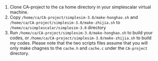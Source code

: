 1. Clone CA-project to the ca home directory in your simplescalar virtual machine.
2. Copy `/home/ca/CA-project/simplesim-3.0/make-honghao.sh` and `/home/ca/CA-project/simplesim-3.0/make-zhijia.sh` to `/home/ca/simplescalar/simplesim-3.0` directory
3. Run `/home/ca/CA-project/simplesim-3.0/make-honghao.sh` to build your codes, or `/home/ca/CA-project/simplesim-3.0/make-zhijia.sh` to build my codes. Please note that the two scripts files assume that you will only make chagnes to the `cache.h` and `cache.c` under the `CA-project` directory.